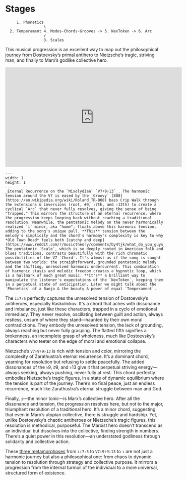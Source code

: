 # Stages

         1. Phonetics
                     \
      2. Temperament 4. Modes-Chords-Grooves -> 5. NexToken -> 6. Arc
                     /
                     3. Scales

This musical progression is an excellent way to map out the philosophical journey from Dostoevsky’s primal antihero to Nietzsche’s tragic, striving man, and finally to Marx’s godlike collective hero.

<iframe width="560" height="315" src="https://www.youtube.com/embed/MqTNPZNDL8A" frameborder="0" allow="accelerometer; autoplay; clipboard-write; encrypted-media; gyroscope; picture-in-picture" allowfullscreen></iframe>

```{figure} ../../figures/blanche.*
---
width: 1
height: 1
---
_Eternal Recurrence on the `Mixolydian` `V7♯9♭13`_. The harmonic tension around the V7 is eased by the `Groovy` [808](https://en.wikipedia.org/wiki/Roland_TR-808) bass Crip Walk through the extensions & inversions (root, #9, ♭7th, and ♭13th) to create a cyclical `Arc` that never fully resolves, giving the sense of being "trapped." This mirrors the structure of an eternal recurrence, where the progression keeps looping back without reaching a traditional resolution. Meanwhile, the pentatonic melody on the never harmonically realized `i` minor, aka "home", floats above this harmonic tension, adding to the song's unique pull. **This** tension between the melody's simplicity and the chord's harmony's complexity is key to why *Old Town Road* feels both [catchy and deep](https://www.reddit.com/r/musictheory/comments/by4tjk/what_do_you_guys_think_of_this_analysis_of_old/). The pentatonic `Scale`, which is so deeply rooted in American folk and blues traditions, contrasts beautifully with the rich chromatic possibilities of the V7 `Chord`. It's almost as if the song is caught between two worlds: the straightforward, grounded pentatonic melody and the shifting, unresolved harmonic undercurrent. This combination of harmonic stasis and melodic freedom creates a hypnotic loop, which is a hallmark of much great music. **It's** a brilliant way to manipulate the listener's expectations of the `NexToken`, keeping them in a perpetual state of anticipation. Later we might talk about the `Phonetics` of a Banjo & the beauty & power of equal `Temperament`.
```

The `ii7♭5` perfectly captures the unresolved tension of Dostoevsky’s antiheroes, especially Raskolnikov. It's a chord that aches with dissonance and imbalance, just like these characters, trapped in a cycle of emotional immediacy. They never resolve, oscillating between guilt and action, always restless, unsure of where they stand—haunted by their own moral contradictions. They embody the unresolved tension, the lack of grounding, always reaching but never fully grasping. The flatted fifth signifies a brokenness, an incomplete grasp of wholeness, much like Dostoevsky’s characters who teeter on the edge of moral and emotional collapse.

Nietzsche’s `V7♭9♯9♭13` is rich with tension and color, mirroring the complexity of Zarathustra’s eternal recurrence. It’s a dominant chord, yearning for resolution but refusing to settle peacefully. The added dissonances of the ♭9, ♯9, and ♭13 give it that perpetual striving energy—always seeking, always pushing, never fully at rest. This chord perfectly embodies Nietzsche’s tragic figures, in a state of dynamic equilibrium where the tension is part of the journey. There’s no final peace, just an endless recurrence, much like Zarathustra’s eternal struggle between man and God.

Finally, `i`—the minor tonic—is Marx’s collective hero. After all the dissonance and tension, the progression resolves here, but not to the major, triumphant resolution of a traditional hero. It’s a minor chord, suggesting that even in Marx’s utopian collective, there is struggle and hardship. Yet, unlike Dostoevsky’s chaotic antiheroes or Nietzsche’s tragic figures, this resolution is methodical, purposeful. The Marxist hero doesn’t transcend as an individual but dissolves into the collective, finding strength in numbers. There’s a quiet power in this resolution—an understated godliness through solidarity and collective action.

These [three metamorphoses](https://www.gutenberg.org/files/1998/1998-h/1998-h.htm#link2H_4_0006) from `ii7♭5` to `V7♭9♯9♭13` to `i` are not just a harmonic journey but also a philosophical one: from chaos to dynamic tension to resolution through strategy and collective purpose. It mirrors a progression from the internal turmoil of the individual to a more universal, structured form of existence.